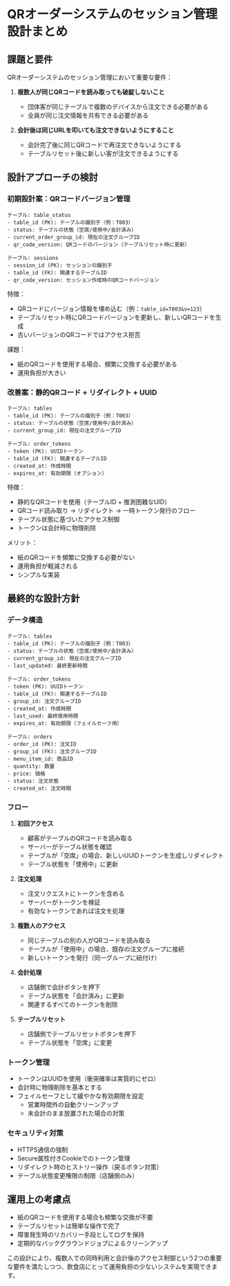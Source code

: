 # QRオーダーシステムのセッション管理設計まとめ

## 課題と要件

QRオーダーシステムのセッション管理において重要な要件：

1. **複数人が同じQRコードを読み取っても破綻しないこと**
   - 団体客が同じテーブルで複数のデバイスから注文できる必要がある
   - 全員が同じ注文情報を共有できる必要がある

2. **会計後は同じURLを叩いても注文できないようにすること**
   - 会計完了後に同じQRコードで再注文できないようにする
   - テーブルリセット後に新しい客が注文できるようにする

## 設計アプローチの検討

### 初期設計案：QRコードバージョン管理

```
テーブル: table_status
- table_id (PK): テーブルの識別子（例：T003）
- status: テーブルの状態（空席/使用中/会計済み）
- current_order_group_id: 現在の注文グループID
- qr_code_version: QRコードのバージョン（テーブルリセット時に更新）

テーブル: sessions
- session_id (PK): セッションの識別子
- table_id (FK): 関連するテーブルID
- qr_code_version: セッション作成時のQRコードバージョン
```

特徴：

- QRコードにバージョン情報を埋め込む（例：`table_id=T003&v=123`）
- テーブルリセット時にQRコードバージョンを更新し、新しいQRコードを生成
- 古いバージョンのQRコードではアクセス拒否

課題：

- 紙のQRコードを使用する場合、頻繁に交換する必要がある
- 運用負担が大きい

### 改善案：静的QRコード + リダイレクト + UUID

```
テーブル: tables
- table_id (PK): テーブルの識別子（例：T003）
- status: テーブルの状態（空席/使用中/会計済み）
- current_group_id: 現在の注文グループID

テーブル: order_tokens
- token (PK): UUIDトークン
- table_id (FK): 関連するテーブルID
- created_at: 作成時間
- expires_at: 有効期限（オプション）
```

特徴：

- 静的なQRコードを使用（テーブルID + 推測困難なUID）
- QRコード読み取り → リダイレクト → 一時トークン発行のフロー
- テーブル状態に基づいたアクセス制御
- トークンは会計時に物理削除

メリット：

- 紙のQRコードを頻繁に交換する必要がない
- 運用負担が軽減される
- シンプルな実装

## 最終的な設計方針

### データ構造

```
テーブル: tables
- table_id (PK): テーブルの識別子（例：T003）
- status: テーブルの状態（空席/使用中/会計済み）
- current_group_id: 現在の注文グループID
- last_updated: 最終更新時間

テーブル: order_tokens
- token (PK): UUIDトークン
- table_id (FK): 関連するテーブルID
- group_id: 注文グループID
- created_at: 作成時間
- last_used: 最終使用時間
- expires_at: 有効期限（フェイルセーフ用）

テーブル: orders
- order_id (PK): 注文ID
- group_id (FK): 注文グループID
- menu_item_id: 商品ID
- quantity: 数量
- price: 価格
- status: 注文状態
- created_at: 注文時間
```

### フロー

1. **初回アクセス**
   - 顧客がテーブルのQRコードを読み取る
   - サーバーがテーブル状態を確認
   - テーブルが「空席」の場合、新しいUUIDトークンを生成しリダイレクト
   - テーブル状態を「使用中」に更新

2. **注文処理**
   - 注文リクエストにトークンを含める
   - サーバーがトークンを検証
   - 有効なトークンであれば注文を処理

3. **複数人のアクセス**
   - 同じテーブルの別の人がQRコードを読み取る
   - テーブルが「使用中」の場合、既存の注文グループに接続
   - 新しいトークンを発行（同一グループに紐付け）

4. **会計処理**
   - 店舗側で会計ボタンを押下
   - テーブル状態を「会計済み」に更新
   - 関連するすべてのトークンを削除

5. **テーブルリセット**
   - 店舗側でテーブルリセットボタンを押下
   - テーブル状態を「空席」に変更

### トークン管理

- トークンはUUIDを使用（衝突確率は実質的にゼロ）
- 会計時に物理削除を基本とする
- フェイルセーフとして緩やかな有効期限を設定
  - 営業時間外の自動クリーンアップ
  - 未会計のまま放置された場合の対策

### セキュリティ対策

- HTTPS通信の強制
- Secure属性付きCookieでのトークン管理
- リダイレクト時のヒストリー操作（戻るボタン対策）
- テーブル状態変更権限の制限（店舗側のみ）

## 運用上の考慮点

- 紙のQRコードを使用する場合も頻繁な交換が不要
- テーブルリセットは簡単な操作で完了
- 障害発生時のリカバリー手段としてログを保持
- 定期的なバックグラウンドジョブによるクリーンアップ

この設計により、複数人での同時利用と会計後のアクセス制御という2つの重要な要件を満たしつつ、飲食店にとって運用負担の少ないシステムを実現できます。
